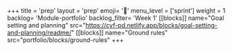 +++
title = 'prep'
layout = 'prep'
emoji= '📝'
menu_level = ['sprint']
weight = 1
backlog= 'Module-portfolio'
backlog_filter= 'Week 1'
[[blocks]]
name="Goal setting and planning"
src="https://cyf-pd.netlify.app/blocks/goal-setting-and-planning/readme/"
[[blocks]]
name="Ground rules"
src="portfolio/blocks/ground-rules"
+++
